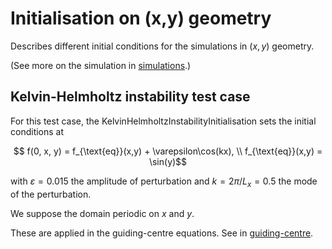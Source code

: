 # Initialisation on (x,y) geometry

Describes different initial conditions for the simulations in $`(x,y)`$ geometry. 

(See more on the simulation in [simulations](./../../../simulations/geometryXY/README.md).)


## Kelvin-Helmholtz instability test case
For this test case, the KelvinHelmholtzInstabilityInitialisation sets the initial conditions at
```math
    f(0, x, y) = f_{\text{eq}}(x,y) + \varepsilon\cos(kx),  \\
    f_{\text{eq}}(x,y) = \sin(y)
```

with $`\varepsilon = 0.015`$ the amplitude of perturbation and $`k = 2\pi/ L_x = 0.5`$ the mode of the perturbation.

We suppose the domain periodic on $`x`$ and $`y`$.

These are applied in the guiding-centre equations. See in [guiding-centre](./../../../simulations/geometryXY/guiding_centre/README.md).
